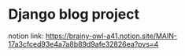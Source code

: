 # Django blog project

notion link: <https://brainy-owl-a41.notion.site/MAIN-17a3cfced93e4a7a8b89d9afe32826ea?pvs=4>
